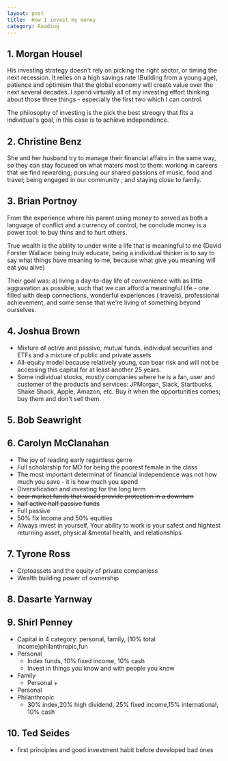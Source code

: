 ```yaml
---
layout: post
title:  How I invest my money
category: Reading
---
```


## 1. Morgan Housel

His investing strategy doesn't rely on picking the right sector, or timing the next recession. It relies on a high savings rate (Building from a young age), patience and optimism that the global economy will create value over the next several decades. I spend virtually all of my investing effort thinking about those three things - especially the first two which I can control.

The philosophy of investing is the pick the best streogry that fits a individual's goal, in this case is to achieve independence.

## 2. Christine Benz

She and her husband try to manage their financial affairs in the same way, so they can stay focused on what maters most to them: working in careers that we find rewarding; pursuing our shared passions of music, food and travel; being engaged in our community ; and staying close to family.

## 3. Brian Portnoy

From the experience where his parent using money to served as both a language of conflict and a currency of control, he conclude money is a power tool: to buy thins and to hurt others.

True wealth is the ability to under write a life that is meaningful to me (David Forster Wallace: being truly educate, being a individual thinker is to say to say what things have meaning to me, because what give you meaning will eat you alive)

Their goal was: a) living a day-to-day life of convenience with as little aggravation as possible,  such that we can afford a meaningful life - one filled with deep connections, wonderful experiences ( travels), professional achievement, and some sense that we're living of something beyond ourselves.

## 4. Joshua Brown

- Mixture of active and passive, mutual funds, individual securities and ETFs and a mixture of public and private assets
- All-equity model because relatively young, can bear risk and will not be accessing this capital for at least another 25 years.
- Some individual stocks, mostly companies where he is a fan, user and customer of the products and services: JPMorgan, Slack, Startbucks, Shake Shack, Apple, Amazon, etc. Buy it when the opportunities comes; buy them and don't sell them.

## 5. Bob Seawright

## 6. Carolyn McClanahan

- The joy of reading early regartless genre
- Full scholarship for MD for being the poorest female in the class
- The most important determinat of financial independence was not how much you save - it is how much you spend
- Diversification and investing for the long term
- ~~bear market funds that would provide protection in a downturn~~
- ~~half active half passive funds~~
- Full passive
- 50% fix income and 50% equities
- Always invest in yourself, Your ability to work is your safest and hightest returning asset, physical &mental health, and relationships

## 7. Tyrone Ross

- Crptoassets and the equity of private companiess
- Wealth building power of ownership

## 8. Dasarte Yarnway

## 9. Shirl Penney

- Capital in 4 category: personal, family, (10% total income)philanthropic,fun
- Personal
    - Index funds, 10% fixed income, 10% cash
    - Invest in things you know and with people you know
- Family
    - Personal +
- Personal
- Philanthropic
    - 30% index,20% high dividend, 25% fixed income,15% international, 10% cash

## 10. Ted Seides

- first principles and good investment habit before developed bad ones
